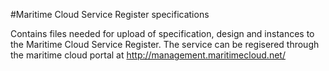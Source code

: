 #Maritime Cloud Service Register specifications

Contains files needed for upload of specification, design and instances to the Maritime Cloud Service Register.
The service can be regisered through the maritime cloud portal at http://management.maritimecloud.net/